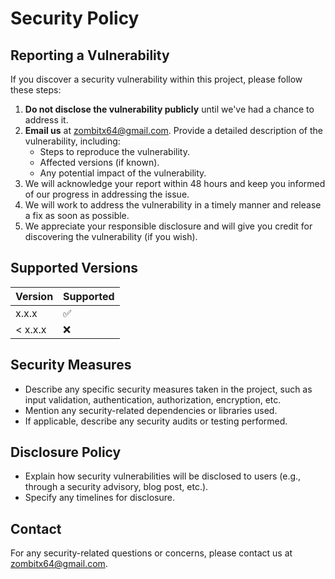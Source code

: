 # Security Policy

## Reporting a Vulnerability

If you discover a security vulnerability within this project, please follow these steps:

1.  **Do not disclose the vulnerability publicly** until we've had a chance to address it.
2.  **Email us** at zombitx64@gmail.com. Provide a detailed description of the vulnerability, including:
    *   Steps to reproduce the vulnerability.
    *   Affected versions (if known).
    *   Any potential impact of the vulnerability.
3.  We will acknowledge your report within 48 hours and keep you informed of our progress in addressing the issue.
4.  We will work to address the vulnerability in a timely manner and release a fix as soon as possible.
5.  We appreciate your responsible disclosure and will give you credit for discovering the vulnerability (if you wish).

## Supported Versions

| Version | Supported          |
| ------- | ------------------ |
|   x.x.x     | :white_check_mark: |
|   < x.x.x   | :x:                |

## Security Measures

*   Describe any specific security measures taken in the project, such as input validation, authentication, authorization, encryption, etc.
*   Mention any security-related dependencies or libraries used.
*   If applicable, describe any security audits or testing performed.

## Disclosure Policy

*   Explain how security vulnerabilities will be disclosed to users (e.g., through a security advisory, blog post, etc.).
*   Specify any timelines for disclosure.

## Contact

For any security-related questions or concerns, please contact us at zombitx64@gmail.com.
